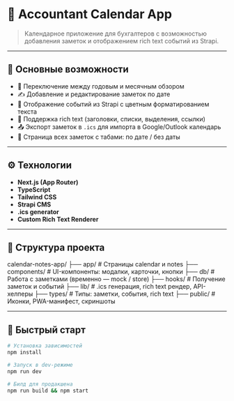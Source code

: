 # 📅 Accountant Calendar App

> Календарное приложение для бухгалтеров с возможностью добавления заметок и отображением rich text событий из Strapi.

---

## 🧩 Основные возможности

- 📆 Переключение между годовым и месячным обзором
- ✍️ Добавление и редактирование заметок по дате
- 📄 Отображение событий из Strapi с цветным форматированием текста
- 🌈 Поддержка rich text (заголовки, списки, выделения, ссылки)
- 📤 Экспорт заметок в `.ics` для импорта в Google/Outlook календарь
- 📑 Страница всех заметок с табами: по дате / без даты

---


## ⚙️ Технологии

- **Next.js (App Router)**
- **TypeScript**
- **Tailwind CSS**
- **Strapi CMS**
- **.ics generator**
- **Custom Rich Text Renderer**

---

## 📁 Структура проекта

calendar-notes-app/
├── app/ # Страницы calendar и notes
├── components/ # UI-компоненты: модалки, карточки, кнопки
├── db/ # Работа с заметками (временно — mock / store)
├── hooks/ # Получение заметок и событий
├── lib/ # .ics генерация, rich text рендер, API-хелперы
├── types/ # Типы: заметки, события, rich text
├── public/ # Иконки, PWA-манифест, скриншоты


---

## 🚀 Быстрый старт

```bash
# Установка зависимостей
npm install

# Запуск в dev-режиме
npm run dev

# Билд для продакшена
npm run build && npm start